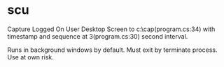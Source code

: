 # scu
Capture Logged On User Desktop Screen to c:\cap(program.cs:34) with timestamp and sequence at 3(program.cs:30) second interval.

Runs in background windows by default. Must exit by terminate process.
Use at own risk.
